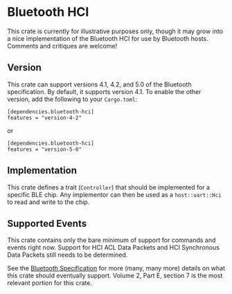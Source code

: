 # Bluetooth HCI

This crate is currently for illustrative purposes only, though it may
grow into a nice implementation of the Bluetooth HCI for use by
Bluetooth hosts. Comments and critiques are welcome!

## Version

This crate can support versions 4.1, 4.2, and 5.0 of the Bluetooth
specification. By default, it supports version 4.1. To enable the
other version, add the following to your `Cargo.toml`:

    [dependencies.bluetooth-hci]
    features = "version-4-2"

or

    [dependencies.bluetooth-hci]
    features = "version-5-0"

## Implementation

This crate defines a trait (`Controller`) that should be implemented
for a specific BLE chip.  Any implementor can then be used as a
`host::uart::Hci` to read and write to the chip.

## Supported Events

This crate contains only the bare minimum of support for commands and
events right now.  Support for HCI ACL Data Packets and HCI
Synchronous Data Packets still needs to be determined.

See the [Bluetooth
Specification](https://www.bluetooth.org/DocMan/handlers/DownloadDoc.ashx?doc_id=421043)
for more (many, many more) details on what this crate should
eventually support.  Volume 2, Part E, section 7 is the most relevant
portion for this crate.
